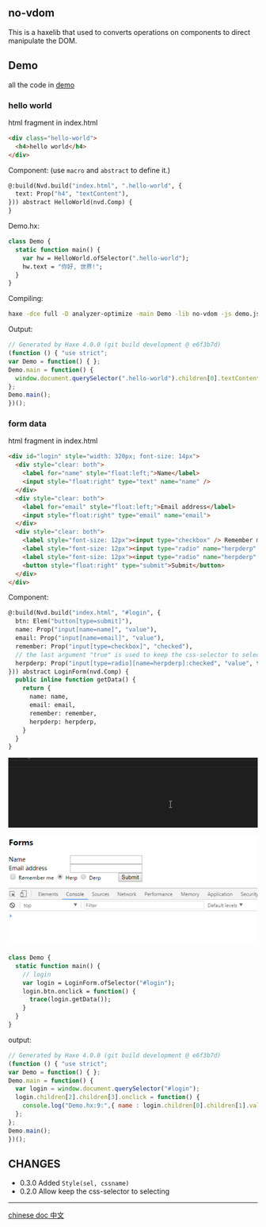 no-vdom
--------

This is a haxelib that used to converts operations on components to direct manipulate the DOM.

## Demo

all the code in [demo](demo/Demo.hx?ts=4)

### hello world

html fragment in index.html

```html
<div class="hello-world">
  <h4>hello world</h4>
</div>
```

Component: (use `macro` and `abstract` to define it.)

```haxe
@:build(Nvd.build("index.html", ".hello-world", {
  text: Prop("h4", "textContent"),
})) abstract HelloWorld(nvd.Comp) {
}
```

Demo.hx:

```hx
class Demo {
  static function main() {
    var hw = HelloWorld.ofSelector(".hello-world");
    hw.text = "你好, 世界!";
  }
}
```

Compiling:

```bash
haxe -dce full -D analyzer-optimize -main Demo -lib no-vdom -js demo.js
```

Output:

```js
// Generated by Haxe 4.0.0 (git build development @ e6f3b7d)
(function () { "use strict";
var Demo = function() { };
Demo.main = function() {
  window.document.querySelector(".hello-world").children[0].textContent = "你好, 世界!";
};
Demo.main();
})();
```

### form data

html fragment in index.html

```html
<div id="login" style="width: 320px; font-size: 14px">
  <div style="clear: both">
    <label for="name" style="float:left;">Name</label>
    <input style="float:right" type="text" name="name" />
  </div>
  <div style="clear: both">
    <label for="email" style="float:left;">Email address</label>
    <input style="float:right" type="email" name="email">
  </div>
  <div style="clear: both">
    <label style="font-size: 12px"><input type="checkbox" /> Remember me </label>
    <label style="font-size: 12px"><input type="radio" name="herpderp" value="herp" checked="checked" /> Herp </label>
    <label style="font-size: 12px"><input type="radio" name="herpderp" value="derp" /> Derp </label>
    <button style="float:right" type="submit">Submit</button>
  </div>
</div>
```

Component:

```hx
@:build(Nvd.build("index.html", "#login", {
  btn: Elem("button[type=submit]"),
  name: Prop("input[name=name]", "value"),
  email: Prop("input[name=email]", "value"),
  remember: Prop("input[type=checkbox]", "checked"),
  // the last argument "true" is used to keep the css-selector to selecting
  herpderp: Prop("input[type=radio][name=herpderp]:checked", "value", true),
})) abstract LoginForm(nvd.Comp) {
  public inline function getData() {
    return {
      name: name,
      email: email,
      remember: remember,
      herpderp: herpderp,
    }
  }
}
```

![screen shot](demo/demo.gif)

![screen shot](demo/demo-2.gif)

```hx
class Demo {
  static function main() {
    // login
    var login = LoginForm.ofSelector("#login");
    login.btn.onclick = function() {
      trace(login.getData());
    }
  }
}
```

output:

```js
// Generated by Haxe 4.0.0 (git build development @ e6f3b7d)
(function () { "use strict";
var Demo = function() { };
Demo.main = function() {
  var login = window.document.querySelector("#login");
  login.children[2].children[3].onclick = function() {
    console.log("Demo.hx:9:",{ name : login.children[0].children[1].value, email : login.children[1].children[1].value, remember : login.children[2].children[0].children[0].checked, herpderp : login.querySelector("input[type=radio][name=herpderp]:checked").value});
  };
};
Demo.main();
})();
```

## CHANGES

* 0.3.0 Added `Style(sel, cssname)`
* 0.2.0 Allow keep the css-selector to selecting

<hr />

[chinese doc 中文](README.Zh-cn.md)
